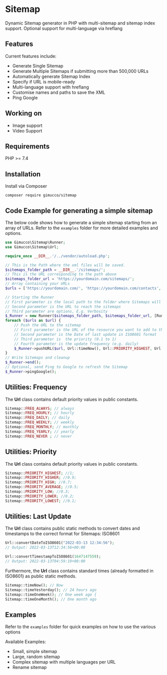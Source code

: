 # Sitemap

Dynamic Sitemap generator in PHP with multi-sitemap and sitemap index support.
Optional support for multi-language via hreflang

## Features

Current features include:

- Generate Single Sitemap
- Generate Multiple Sitemaps if submitting more than 500,000 URLs
- Automatically generate Sitemap Index
- Specify if URL is mobile-ready
- Multi-language support with hreflang
- Customise names and paths to save the XML
- Ping Google

## Working on

- Image support
- Video Support

## Requirements

PHP >= 7.4

## Installation

Install via Composer

```
composer require gimucco/sitemap
```

## Code Example for generating a simple sitemap

The below code shows how to generate a simple sitemap starting from an array of URLs.
Refer to the `examples` folder for more detailed examples and options. 

```PHP
use Gimucco\Sitemap\Runner;
use Gimucco\Sitemap\Url;

require_once __DIR__.'/../vendor/autoload.php';

// This is the Path where the xml files will be saved.
$sitemaps_folder_path = __DIR__.'/sitemaps/';
// This is the URL corresponding to the path above
$sitemaps_folder_url = 'https://yourdomain.com/sitemaps/';
// Array containing your URLs
$urls = ['https://yourdomain.com/', 'https://yourdomain.com/contacts', 'https://yourdomain.com/signup', 'https://yourdomain.com/login'];

// Starting the Runner
// First parameter is the local path to the folder where Sitemaps will be saved
// Second parameter is the URL to reach the sitemaps
// Third parameter are options, E.g. Verbosity
$_Runner = new Runner($sitemaps_folder_path, $sitemaps_folder_url, [Runner::OPTION_VERBOSE]);
foreach ($urls as $url) {
	// Push the URL to the sitemap
	// First parameter is the URL of the resource you want to add to the sitemap
	// Second parameter is the Date of last update in ISO8601 format
	// Third parameter is  the priority (0.1 to 1)
	// Fourth parameter is the update frequency (e.g. daily)
	$_Runner->pushURL($url, Url::timeNow(), Url::PRIORITY_HIGHEST, Url::FREQ_ALWAYS);
}
// Write Sitemaps and cleanup
$_Runner->end();
// Optional, send Ping to Google to refresh the Sitemap
$_Runner->pingGoogle();
```

## Utilities: Frequency
The **Url** class contains default priority values in public constants.

```PHP
Sitemap::FREQ_ALWAYS; // always
Sitemap::FREQ_HOURLY; // hourly
Sitemap::FREQ_DAILY; // daily
Sitemap::FREQ_WEEKLY; // weekly
Sitemap::FREQ_MONTHLY; // monthly
Sitemap::FREQ_YEARLY; // yearly
Sitemap::FREQ_NEVER ; // never
```

## Utilities: Priority
The **Url** class contains default priority values in public constants.

```PHP
Sitemap::PRIORITY_HIGHEST; //1;
Sitemap::PRIORITY_HIGHER; //0.9;
Sitemap::PRIORITY_HIGH; //0.7;
Sitemap::PRIORITY_AVERAGE; //0.5;
Sitemap::PRIORITY_LOW; //0.3;
Sitemap::PRIORITY_LOWER; //0.2;
Sitemap::PRIORITY_LOWEST; //0.1;
```

## Utilities: Last Update

The **Url** class contains public static methods to convert dates and timestamps to the correct format for Sitemaps: ISO8601

```PHP
Url::convertDateToISO8601("2022-03-13 12:34:56");
// Output: 2022-03-13T12:34:56+00:00

Url::convertTimestampToISO8601(1647147559);
// Output: 2022-03-13T04:59:19+00:00
```

Furthermore, the **Url** class contains standard times (already formatted  in ISO8601) as public static methods.

```PHP
Sitemap::timeNow(); // Now
Sitemap::timeYesterday(); // 24 hours ago
Sitemap::timeOneWeek(); // One week ago {
Sitemap::timeOneMonth(); // One month ago
```


## Examples
Refer to the `examples` folder for quick examples on how to use the various options

Available Examples:
- Small, simple sitemap
- Large, random sitemap
- Complex sitemap with multiple languages per URL
- Rename sitemap